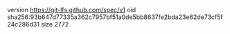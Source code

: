 version https://git-lfs.github.com/spec/v1
oid sha256:93b647d77335a362c7957bf51a0de5bb8637fe2bda23e62de73cf5f24c286d31
size 2772
